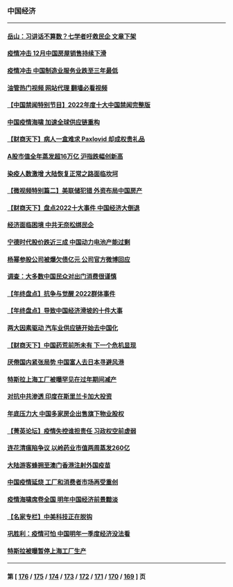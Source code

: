 ### 中国经济
---
#### [岳山：习讲话不算数？七学者吁救民企 文章下架](../../pages/ncid283/n13897095.md?01020445) 
#### [疫情冲击 12月中国房屋销售持续下滑](../../pages/ncid283/n13896527.md?01020445) 
#### [疫情冲击 中国制造业服务业跌至三年最低](../../pages/ncid283/n13896495.md?01020445) 
#### [油管热门视频 网站代理 翻墙必看视频](http://138.2.39.72:81/youtube.html?epic-marker?01020445)
#### [【中国禁闻特别节目】2022年度十大中国禁闻完整版](../../pages/ncid283/n13895644.md?01020445) 
#### [中国疫情海啸 加速全球供应链重构](../../pages/ncid283/n13896058.md?01020445) 
#### [【财商天下】病人一盒难求 Paxlovid 却成权贵礼品](../../pages/ncid283/n13895617.md?01020445) 
#### [A股市值全年蒸发超16万亿 沪指跌幅创新高](../../pages/ncid283/n13895640.md?01020445) 
#### [染疫人数激增 大陆恢复正常之路面临坎坷](../../pages/ncid283/n13895526.md?01020445) 
#### [【微视频特别篇二】美联储犯错 外资布局中国房产](../../pages/ncid283/n13895476.md?01020445) 
#### [【财商天下】盘点2022十大事件 中国经济大倒退](../../pages/ncid283/n13895368.md?01020445) 
#### [经济面临困境 中共无奈松绑民企](../../pages/ncid283/n13894634.md?01020445) 
#### [宁德时代股价跌近三成 中国动力电池产能过剩](../../pages/ncid283/n13894565.md?01020445) 
#### [杨幂参股公司被爆欠债亿元 公司官方微博回应](../../pages/ncid283/n13894649.md?01020445) 
#### [调查：大多数中国民众对出门消费很谨慎](../../pages/ncid283/n13894551.md?01020445) 
#### [【年终盘点】抗争与觉醒 2022群体事件](../../pages/ncid283/n13888314.md?01020445) 
#### [【年终盘点】导致中国经济滑坡的十件大事](../../pages/ncid283/n13893109.md?01020445) 
#### [两大因素驱动 汽车业供应链开始去中国化](../../pages/ncid283/n13893093.md?01020445) 
#### [【财商天下】中国药荒前所未有 下一个危机显现](../../pages/ncid283/n13893140.md?01020445) 
#### [厌倦国内紧张局势 中国富人去日本寻避风港](../../pages/ncid283/n13893099.md?01020445) 
#### [特斯拉上海工厂被曝罕见在过年期间减产](../../pages/ncid283/n13892995.md?01020445) 
#### [对抗中共渗透 印度在斯里兰卡加大投资](../../pages/ncid283/n13892887.md?01020445) 
#### [年底压力大 中国多家房企出售旗下物业股权](../../pages/ncid283/n13892216.md?01020445) 
#### [【菁英论坛】疫情失控谁担责任 习政权空前虚弱](../../pages/ncid283/n13892293.md?01020445) 
#### [连花清瘟陷争议 以岭药业市值两周蒸发260亿](../../pages/ncid283/n13892219.md?01020445) 
#### [大陆游客蜂拥至澳门香港注射外国疫苗](../../pages/ncid283/n13892276.md?01020445) 
#### [中国疫情延烧 工厂和消费者市场再受重创](../../pages/ncid283/n13892223.md?01020445) 
#### [疫情海啸席卷全国 明年中国经济前景黯淡](../../pages/ncid283/n13891800.md?01020445) 
#### [【名家专栏】中美科技正在脱钩](../../pages/ncid283/n13891658.md?01020445) 
#### [巩胜利：疫情可怕 中国明年一季度经济没法看](../../pages/ncid283/n13891127.md?01020445) 
#### [特斯拉被曝暂停上海工厂生产](../../pages/ncid283/n13891165.md?01020445) 

---
#### 第 [ [176](./176.md?01020445) / [175](./175.md?01020445) / [174](./174.md?01020445) / [173](./173.md?01020445) / [172](./172.md?01020445) / [171](./171.md?01020445) / [170](./170.md?01020445) / [169](./169.md?01020445) ] 页
